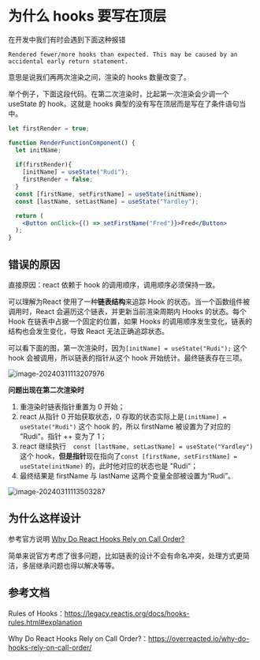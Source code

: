 # 为什么 hooks 要写在顶层

在开发中我们有时会遇到下面这种报错

```text
Rendered fewer/more hooks than expected. This may be caused by an accidental early return statement.
```

意思是说我们再两次渲染之间，渲染的 hooks 数量改变了。

举个例子，下面这段代码。在第二次渲染时，比起第一次渲染会少调一个 useState 的 hook。这就是 hooks 典型的没有写在顶层而是写在了条件语句当中。

```jsx
let firstRender = true;

function RenderFunctionComponent() {
  let initName;
  
  if(firstRender){
    [initName] = useState("Rudi");
    firstRender = false;
  }
  const [firstName, setFirstName] = useState(initName);
  const [lastName, setLastName] = useState("Yardley");

  return (
    <Button onClick={() => setFirstName("Fred")}>Fred</Button>
  );
}
```

## 错误的原因

直接原因：react 依赖于 hook 的调用顺序，调用顺序必须保持一致。

可以理解为React 使用了一种**链表结构**来追踪 Hook 的状态。当一个函数组件被调用时，React 会遍历这个链表，并更新当前渲染周期内 Hooks 的状态。每个 Hook 在链表中占据一个固定的位置，如果 Hooks 的调用顺序发生变化，链表的结构也会发生变化，导致 React 无法正确追踪状态。

可以看下面的图，第一次渲染时，因为`[initName] = useState("Rudi");` 这个 hook 会被调用，所以链表的指针从这个 hook 开始统计。最终链表存在三项。

![image-20240311113207976](https://liaoyk-markdown.oss-cn-hangzhou.aliyuncs.com/markdownImg_2023/image-20240311113207976.png?x-oss-process=image/resize,h_800,m_lfit)  

**问题出现在第二次渲染时** 

1. 重渲染时链表指针重置为 0 开始；
2. react 从指针 0 开始获取状态，0 存取的状态实际上是`[initName] = useState("Rudi")` 这个 hook 的，所以 firstName 被设置为了对应的 "Rudi"。指针 ++ 变为了 1；
3. react 继续执行`  const [lastName, setLastName] = useState("Yardley")` 这个 hook，**但是指针**现在指向了`const [firstName, setFirstName] = useState(initName)` 的，此时他对应的状态也是 "Rudi"；
4. 最终结果是 firstName 与 lastName 这两个变量全部被设置为“Rudi”。

![image-20240311113503287](https://liaoyk-markdown.oss-cn-hangzhou.aliyuncs.com/markdownImg_2023/image-20240311113503287.png?x-oss-process=image/resize,h_600,m_lfit) 

## 为什么这样设计

参考官方说明 [Why Do React Hooks Rely on Call Order?](https://overreacted.io/why-do-hooks-rely-on-call-order/) 

简单来说官方考虑了很多问题，比如链表的设计不会有命名冲突，处理方式更简洁，多层继承问题也得以解决等等。

## 参考文档

Rules of Hooks：https://legacy.reactjs.org/docs/hooks-rules.html#explanation

Why Do React Hooks Rely on Call Order?：https://overreacted.io/why-do-hooks-rely-on-call-order/